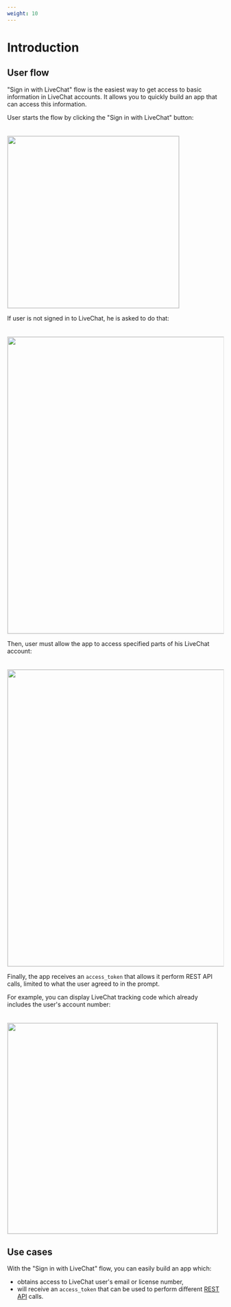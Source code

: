 ```yaml
---
weight: 10
---
```


# Introduction

## User flow

"Sign in with LiveChat" flow is the easiest way to get access to basic information in LiveChat accounts. It allows you to quickly build an app that can access this information.

User starts the flow by clicking the "Sign in with LiveChat" button:

<img src="../assets/images/sign-in-with-livechat/flow-1.png" width="400" style="margin-top: 20px; border: 1px solid #ddd;"/>

If user is not signed in to LiveChat, he is asked to do that:

<img src="../assets/images/sign-in-with-livechat/flow-2.png" width="690" style="margin-top: 20px; border: 1px solid #ddd;"/>

Then, user must allow the app to access specified parts of his LiveChat account:

<img src="../assets/images/sign-in-with-livechat/flow-3.png" width="690" style="margin-top: 20px; border: 1px solid #ddd;"/>

Finally, the app receives an `access_token` that allows it perform REST API calls, limited to what the user agreed to in the prompt.

For example, you can display LiveChat tracking code which already includes the user's account number:

<img src="../assets/images/sign-in-with-livechat/flow-4.png" width="490" style="margin-top: 20px; border: 1px solid #ddd;"/>

## Use cases

With the "Sign in with LiveChat" flow, you can easily build an app which:

* obtains access to LiveChat user's email or license number,
* will receive an `access_token` that can be used to perform different <a href="/rest-api">REST API</a> calls.
